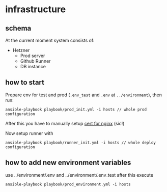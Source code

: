 # infrastructure
## schema
At the current moment system consists of:
* Hetzner
  * Prod server
  * Github Runner
  * DB instance

## how to start
Prepare env for test and prod (`.env_test` and `.env` at `../environment`), then run:
```
ansible-playbook playbook/prod_init.yml -i hosts // whole prod configuration
```
After this you have to manually setup 
[cert for nginx](https://certbot.eff.org/lets-encrypt/ubuntufocal-nginx) (sic!)

Now setup runner with
```
ansible-playbook playbook/runner_init.yml -i hosts // whole deploy configuration
```

## how to add new environment variables
use ../environment/.env and ../environment/.env_test
after this execute
```
ansible-playbook playbook/prod_environment.yml -i hosts
```